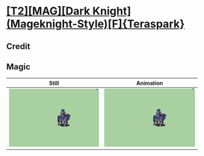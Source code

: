 # [\[T2\]\[MAG\]\[Dark Knight\]\(Mageknight-Style\)\[F\]{Teraspark}](../)

## Credit


	
## Magic

| Still | Animation |
| :---: | :-------: |
| ![Magic still](./Magic_000.png) | ![Magic animation](./Magic.gif) |
